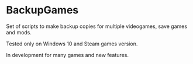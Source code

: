 # BackupGames

Set of scripts to make backup copies for multiple videogames, save games and mods.

Tested only on Windows 10 and Steam games version.

In development for many games and new features.

